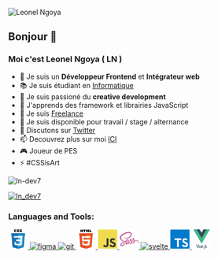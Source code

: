 ![Leonel Ngoya](https://user-images.githubusercontent.com/62269693/147699293-0a486793-e472-4f4b-a5bb-93b6283ffea0.png)

## Bonjour 👋
### Moi c'est Leonel Ngoya ( LN )

- 🌴 Je suis un <b>Développeur Frontend</b> et <b>Intégrateur web</b>
- 📚 Je suis étudiant en <a href="https://myiuc.com/formation/technologie-de-linformatique-programmation-et-applications-mobiles/">Informatique</a>
- 🔭 Je suis passioné du <b>creative development</b>
- 🌱 J'apprends des framework et librairies JavaScript
- 👯 Je suis <a href="https://www.fiverr.com/ln_dev7" target="_blank">Freelance</a>
- 🤔 Je suis disponible pour travail / stage / alternance
- 💬 Discutons sur <a href="https://twitter.com/ln_dev7" target="_blank">Twitter</a>
- 📫 Decouvrez plus sur moi <a href="https://lndev.me" target="_blank">ICI</a>
- 🎮 Joueur de PES
- ⚡ #CSSisArt

<p align="left"> <img src="https://komarev.com/ghpvc/?username=ln-dev7&label=Profile%20views&color=0e75b6&style=flat" alt="ln-dev7" /> </p>

<p align="left"> <a href="https://twitter.com/ln_dev7" target="blank"><img src="https://img.shields.io/twitter/follow/ln_dev7?logo=twitter&style=for-the-badge" alt="ln_dev7" /></a> </p>

<h3 align="left">Languages and Tools:</h3>
<p align="left"> <a href="https://www.w3schools.com/css/" target="_blank" rel="noreferrer"> <img src="https://raw.githubusercontent.com/devicons/devicon/master/icons/css3/css3-original-wordmark.svg" alt="css3" width="40" height="40"/> </a> <a href="https://www.figma.com/" target="_blank" rel="noreferrer"> <img src="https://www.vectorlogo.zone/logos/figma/figma-icon.svg" alt="figma" width="40" height="40"/> </a> <a href="https://git-scm.com/" target="_blank" rel="noreferrer"> <img src="https://www.vectorlogo.zone/logos/git-scm/git-scm-icon.svg" alt="git" width="40" height="40"/> </a> <a href="https://www.w3.org/html/" target="_blank" rel="noreferrer"> <img src="https://raw.githubusercontent.com/devicons/devicon/master/icons/html5/html5-original-wordmark.svg" alt="html5" width="40" height="40"/> </a> <a href="https://developer.mozilla.org/en-US/docs/Web/JavaScript" target="_blank" rel="noreferrer"> <img src="https://raw.githubusercontent.com/devicons/devicon/master/icons/javascript/javascript-original.svg" alt="javascript" width="40" height="40"/> </a> <a href="https://sass-lang.com" target="_blank" rel="noreferrer"> <img src="https://raw.githubusercontent.com/devicons/devicon/master/icons/sass/sass-original.svg" alt="sass" width="40" height="40"/> </a> <a href="https://svelte.dev" target="_blank" rel="noreferrer"> <img src="https://upload.wikimedia.org/wikipedia/commons/1/1b/Svelte_Logo.svg" alt="svelte" width="40" height="40"/> </a> <a href="https://www.typescriptlang.org/" target="_blank" rel="noreferrer"> <img src="https://raw.githubusercontent.com/devicons/devicon/master/icons/typescript/typescript-original.svg" alt="typescript" width="40" height="40"/> </a> <a href="https://vuejs.org/" target="_blank" rel="noreferrer"> <img src="https://raw.githubusercontent.com/devicons/devicon/master/icons/vuejs/vuejs-original-wordmark.svg" alt="vuejs" width="40" height="40"/> </a> </p>

